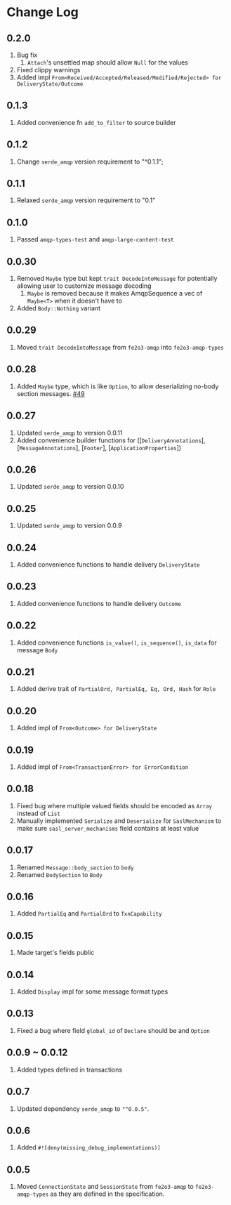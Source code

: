 # Change Log

## 0.2.0

1. Bug fix
   1. `Attach`'s unsettled map should allow `Null` for the values
2. Fixed clippy warnings
3. Added impl `From<Received/Accepted/Released/Modified/Rejected> for DeliveryState/Outcome`

## 0.1.3

1. Added convenience fn `add_to_filter` to source builder

## 0.1.2

1. Change `serde_amqp` version requirement to "^0.1.1";

## 0.1.1

1. Relaxed `serde_amqp` version requirement to "0.1"  

## 0.1.0

1. Passed `amqp-types-test` and `amqp-large-content-test`

## 0.0.30

1. Removed `Maybe` type but kept `trait DecodeIntoMessage` for potentially allowing user to customize message decoding
   1. `Maybe` is removed because it makes AmqpSequence a vec of `Maybe<T>` when it doesn't have to
2. Added `Body::Nothing` variant

## 0.0.29

1. Moved `trait DecodeIntoMessage` from `fe2o3-amqp` into `fe2o3-amqp-types`

## 0.0.28

1. Added `Maybe` type, which is like `Option`, to allow deserializing no-body section messages. [#49](https://github.com/minghuaw/fe2o3-amqp/issues/49)

## 0.0.27

1. Updated `serde_amqp` to version 0.0.11
2. Added convenience builder functions for ([`DeliveryAnnotations`], [`MessageAnnotations`], [`Footer`], [`ApplicationProperties`])

## 0.0.26

1. Updated `serde_amqp` to version 0.0.10

## 0.0.25

1. Updated `serde_amqp` to version 0.0.9

## 0.0.24

1. Added convenience functions to handle delivery `DeliveryState`

## 0.0.23

1. Added convenience functions to handle delivery `Outcome`

## 0.0.22

1. Added convenience functions `is_value()`, `is_sequence()`, `is_data` for message `Body`

## 0.0.21

1. Added derive trait of `PartialOrd, PartialEq, Eq, Ord, Hash` for `Role`

## 0.0.20

1. Added impl of `From<Outcome> for DeliveryState`

## 0.0.19

1. Added impl of `From<TransactionError> for ErrorCondition`

## 0.0.18

1. Fixed bug where multiple valued fields should be encoded as `Array` instead of `List`
2. Manually implemented `Serialize` and `Deserialize` for `SaslMechanism` to make sure `sasl_server_mechanisms` field contains at least value

## 0.0.17

1. Renamed `Message::body_section` to `body`
2. Renamed `BodySection` to `Body`

## 0.0.16

1. Added `PartialEq` and `PartialOrd` to `TxnCapability`

## 0.0.15

1. Made target's fields public

## 0.0.14

1. Added `Display` impl for some message format types

## 0.0.13

1. Fixed a bug where field `global_id` of `Declare` should be and `Option`

## 0.0.9 ~ 0.0.12

1. Added types defined in transactions

## 0.0.7

1. Updated dependency `serde_amqp` to `"^0.0.5"`.

## 0.0.6

1. Added `#![deny(missing_debug_implementations)]`

## 0.0.5

1. Moved `ConnectionState` and `SessionState` from `fe2o3-amqp` to `fe2o3-amqp-types` as they are defined in the specification.
